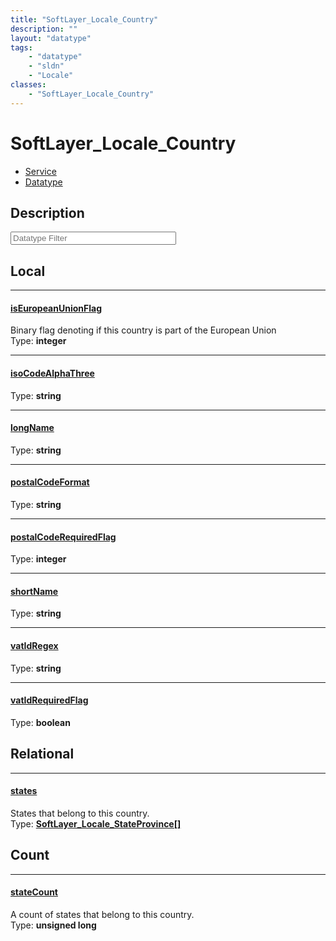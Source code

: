 ```yaml
---
title: "SoftLayer_Locale_Country"
description: ""
layout: "datatype"
tags:
    - "datatype"
    - "sldn"
    - "Locale"
classes:
    - "SoftLayer_Locale_Country"
---
```


# SoftLayer_Locale_Country
<div id='service-datatype'>
    <ul id='sldn-reference-tabs'>
    <li id='service'> <a href='/reference/services/SoftLayer_Locale_Country' >Service</a></li>    <li id='datatype'> <a href='/reference/datatypes/SoftLayer_Locale_Country' >Datatype</a></li>
    </ul>
</div>

## Description 








<!-- Filer BEGIN -->
<div class="view-filters">
        <div class="clearfix">
            <div class="search-input-box">
                <input placeholder="Datatype Filter" onkeyup="titleSearch(inputId='prop-input', divId='properties', elementClass='prop-row')" 
                    type="text" id="prop-input" value="" size="30" maxlength="128" class="form-text">
            </div>
        </div>
</div>
<!-- Filer END -->

<div id="properties" class="content">
<div id="localProperties" class="prop-content" >

## Local
<div class="prop-row">

-----
[isEuropeanUnionFlag]: #iseuropeanunionflag
#### [isEuropeanUnionFlag]
Binary flag denoting if this country is part of the European Union  
<span class="type-label">Type: </span>**integer**  



</div>
<div class="prop-row">

-----
[isoCodeAlphaThree]: #isocodealphathree
#### [isoCodeAlphaThree]
  
<span class="type-label">Type: </span>**string**  



</div>
<div class="prop-row">

-----
[longName]: #longname
#### [longName]
  
<span class="type-label">Type: </span>**string**  



</div>
<div class="prop-row">

-----
[postalCodeFormat]: #postalcodeformat
#### [postalCodeFormat]
  
<span class="type-label">Type: </span>**string**  



</div>
<div class="prop-row">

-----
[postalCodeRequiredFlag]: #postalcoderequiredflag
#### [postalCodeRequiredFlag]
  
<span class="type-label">Type: </span>**integer**  



</div>
<div class="prop-row">

-----
[shortName]: #shortname
#### [shortName]
  
<span class="type-label">Type: </span>**string**  



</div>
<div class="prop-row">

-----
[vatIdRegex]: #vatidregex
#### [vatIdRegex]
  
<span class="type-label">Type: </span>**string**  



</div>
<div class="prop-row">

-----
[vatIdRequiredFlag]: #vatidrequiredflag
#### [vatIdRequiredFlag]
  
<span class="type-label">Type: </span>**boolean**  



</div>
</div>
<!-- LOCAL PROPERTY END -->

<div id="relationalProperties"  class="prop-content" >

## Relational
<div class="prop-row">

-----
[states]: #states
#### [states]
States that belong to this country.  
<span class="type-label">Type: </span>**<a href='/reference/datatypes/SoftLayer_Locale_StateProvince'>SoftLayer_Locale_StateProvince[] </a>**  



</div>

## Count
<div class="prop-row">

-----
[stateCount]: #statecount
#### [stateCount]
A count of states that belong to this country.   
<span class="type-label">Type: </span>**unsigned long**  



</div>
</div>


